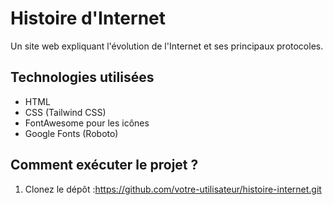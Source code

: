 # Histoire d'Internet

Un site web expliquant l'évolution de l'Internet et ses principaux protocoles.

## Technologies utilisées
- HTML
- CSS (Tailwind CSS)
- FontAwesome pour les icônes
- Google Fonts (Roboto)

## Comment exécuter le projet ?
1. Clonez le dépôt :https://github.com/votre-utilisateur/histoire-internet.git
